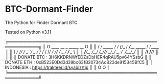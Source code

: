 # BTC-Dormant-Finder
The Python for Finder Dormant BTC

Tested on Python v3.11

╔════════════════════════════════════════════════════════════╗
║ O  ____          __   _        _____              __    O  ║
║   / __/_ _____ _/ /  (_)__    / ___/_____ _____  / /____   ║
║  _\ \/ // / _ `/ _ \/ /_ /   / /__/ __/ // / _ \/ __/ _ \  ║
║ /___/\_, /\_,_/_.__/_//__/   \___/_/  \_, / .__/\__/\___/  ║
║     /___/                            /___/_/               ║
║                                                            ║
║   DONATE BTC : 3H6KKDRNWfEDZsDbHER4qRAU5pv64YSsbG          ║
║   DONATE ETH : 0xB523E0Dd3d39bc63fB20734AcB23de915345BfC5  ║
║   INDONESIA  : https://trakteer.id/syabiz/tip              ║
║ O                                                       O  ║
╚════════════════════════════════════════════════════════════╝
